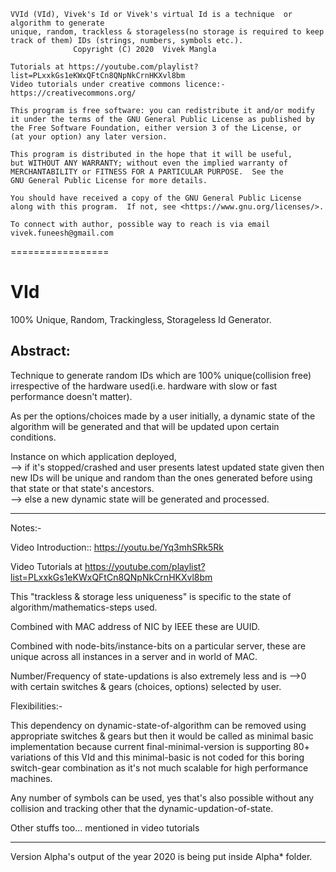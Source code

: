 
    VVId (VId), Vivek's Id or Vivek's virtual Id is a technique  or algorithm to generate 
    unique, random, trackless & storageless(no storage is required to keep track of them) IDs (strings, numbers, symbols etc.).
                  Copyright (C) 2020  Vivek Mangla
    
    Tutorials at https://youtube.com/playlist?list=PLxxkGs1eKWxQFtCn8QNpNkCrnHKXvl8bm 
    Video tutorials under creative commons licence:- https://creativecommons.org/ 

    This program is free software: you can redistribute it and/or modify
    it under the terms of the GNU General Public License as published by
    the Free Software Foundation, either version 3 of the License, or
    (at your option) any later version.

    This program is distributed in the hope that it will be useful,
    but WITHOUT ANY WARRANTY; without even the implied warranty of
    MERCHANTABILITY or FITNESS FOR A PARTICULAR PURPOSE.  See the
    GNU General Public License for more details.

    You should have received a copy of the GNU General Public License
    along with this program.  If not, see <https://www.gnu.org/licenses/>.

    To connect with author, possible way to reach is via email 
    vivek.funeesh@gmail.com 


=================
# VId
100% Unique, Random, Trackingless, Storageless Id Generator.

<H2>Abstract:</H2>

Technique to generate random IDs which are 100% unique(collision free) irrespective of the hardware used(i.e. hardware with slow or fast performance doesn't matter).

As per the options/choices made by a user initially, a dynamic state of the algorithm will be generated and that will be updated upon certain conditions.

Instance on which application deployed, <br>
--> if it's stopped/crashed and user presents latest updated state given then new IDs will be unique and random than the ones generated before using that state or that state's ancestors.<br> 
--> else a new dynamic state will be generated and processed.<br>

------------------
Notes:-

Video Introduction:: https://youtu.be/Yq3mhSRk5Rk 

Video Tutorials at https://youtube.com/playlist?list=PLxxkGs1eKWxQFtCn8QNpNkCrnHKXvl8bm 

This "trackless & storage less uniqueness" is specific to the state of algorithm/mathematics-steps used.

Combined with MAC address of NIC by IEEE these are UUID. 

Combined with node-bits/instance-bits on a particular server, these are unique across all instances in a server and in world of MAC.

Number/Frequency of state-updations is also extremely less and is -->0 with certain switches & gears (choices, options) selected by user.

Flexibilities:-

This dependency on dynamic-state-of-algorithm can be removed using appropriate switches & gears but then it would be called as minimal basic implementation because current final-minimal-version is supporting 80+ variations of this VId and this minimal-basic is not coded for this boring switch-gear combination as it's not much scalable for high performance machines.

Any number of symbols can be used, yes that's also possible without any collision and tracking other that the dynamic-updation-of-state.

Other stuffs too... mentioned in video tutorials

-------------------

Version Alpha's output of the year 2020 is being put inside Alpha* folder.

